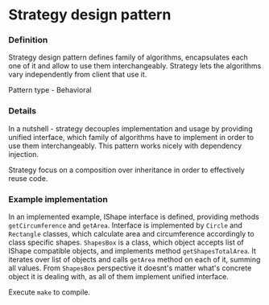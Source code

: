 Strategy design pattern
=======================

### Definition

Strategy design pattern defines family of algorithms, encapsulates each one of it
and allow to use them interchangeably. Strategy lets the algorithms vary independently 
from client that use it.

Pattern type - Behavioral

### Details

In a nutshell - strategy decouples implementation and usage by providing unified
interface, which family of algorithms have to implement in order to use them interchangeably.
This pattern works nicely with dependency injection.

Strategy focus on a composition over inheritance in order to effectively reuse code.

### Example implementation

In an implemented example, IShape interface is defined, providing methods ``getCircumference``
and ``getArea``. Interface is implemented by ``Circle`` and ``Rectangle`` classes, which
calculate area and circumference accordingly to class specific shapes.
``ShapesBox`` is a class, which object accepts list of IShape compatible objects, and
implements method ``getShapesTotalArea``. It iterates over list of objects and calls
``getArea`` method on each of it, summing all values.
From ``ShapesBox`` perspective it doesnt's matter what's concrete object it is dealing with,
as all of them implement unified interface.

Execute ``make`` to compile. 
